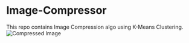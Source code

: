 # Image-Compressor
This repo contains Image Compression algo using K-Means Clustering.
![Compressed Image](https://raw.githubusercontent.com/vibhor98/Image-Compressor/master/Example_images/to/comp_bird.png)

